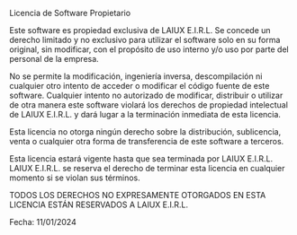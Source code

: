 Licencia de Software Propietario

Este software es propiedad exclusiva de LAIUX E.I.R.L. Se concede un derecho limitado y no exclusivo para utilizar el software solo en su forma original, sin modificar, con el propósito de uso interno y/o uso por parte del personal de la empresa.

No se permite la modificación, ingeniería inversa, descompilación ni cualquier otro intento de acceder o modificar el código fuente de este software. Cualquier intento no autorizado de modificar, distribuir o utilizar de otra manera este software violará los derechos de propiedad intelectual de LAIUX E.I.R.L. y dará lugar a la terminación inmediata de esta licencia.

Esta licencia no otorga ningún derecho sobre la distribución, sublicencia, venta o cualquier otra forma de transferencia de este software a terceros.

Esta licencia estará vigente hasta que sea terminada por LAIUX E.I.R.L. LAIUX E.I.R.L. se reserva el derecho de terminar esta licencia en cualquier momento si se violan sus términos.

TODOS LOS DERECHOS NO EXPRESAMENTE OTORGADOS EN ESTA LICENCIA ESTÁN RESERVADOS A LAIUX E.I.R.L.

Fecha: 11/01/2024
